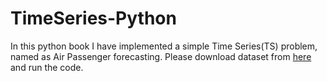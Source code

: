 # TimeSeries-Python
In this python book I have implemented a simple Time Series(TS) problem, named as Air Passenger forecasting. Please download dataset from [here](https://github.com/jbrownlee/Datasets/blob/master/airline-passengers.csv) and run the code.

